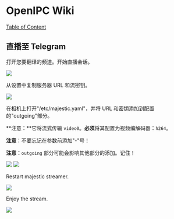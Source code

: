 # OpenIPC Wiki
[Table of Content](../README.zh.md)

## 直播至 Telegram

打开您要翻译的频道。开始直播会话。

![](../images/howto-streaming-telegram-1.webp)

从设置中复制服务器 URL 和流密钥。

![](../images/howto-streaming-telegram-2.webp)

在相机上打开"/etc/majestic.yaml"，并将 URL 和密钥添加到配置的"outgoing"部分。

**注意：**它将流式传输 `video0`。**必须**将其配置为视频编解码器：`h264`。

**注意**：不要忘记在参数前添加"-"号！

**注意：**`outgoing` 部分可能会影响其他部分的添加。记住！

![](../images/howto-streaming-telegram-3.webp)
![](../images/howto-streaming-telegram-4.webp)

Restart majestic streamer.

![](../images/howto-streaming-telegram-5.webp)

Enjoy the stream.

![](../images/howto-streaming-telegram-6.webp)

